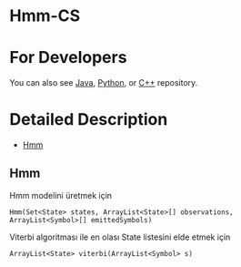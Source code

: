 # Hmm-CS

For Developers
============
You can also see [Java](https://github.com/starlangsoftware/Hmm), [Python](https://github.com/starlangsoftware/Hmm-Py),  or [C++](https://github.com/starlangsoftware/Hmm-CPP) repository.

Detailed Description
============
+ [Hmm](#hmm)

## Hmm

Hmm modelini üretmek için

	Hmm(Set<State> states, ArrayList<State>[] observations, ArrayList<Symbol>[] emittedSymbols)


Viterbi algoritması ile en olası State listesini elde etmek için

	ArrayList<State> viterbi(ArrayList<Symbol> s)

